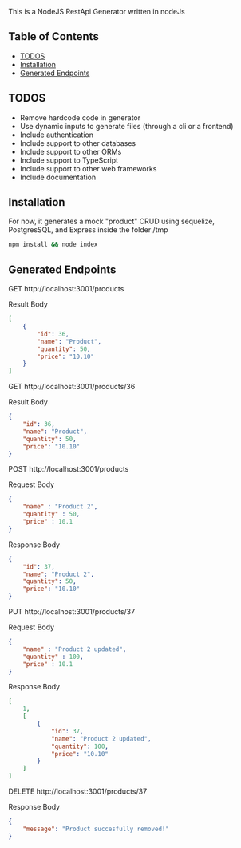 This is a NodeJS RestApi Generator written in nodeJs 

## Table of Contents
* [TODOS](#todos)
* [Installation](#install)
* [Generated Endpoints](#endpoints)

<a name="todos"></a>
## TODOS
* Remove hardcode code in generator
* Use dynamic inputs to generate files (through a cli or a frontend)
* Include authentication
* Include support to other databases
* Include support to other ORMs
* Include support to TypeScript
* Include support to other web frameworks
* Include documentation

<a name="install"></a>
## Installation

For now, it generates a mock "product" CRUD using sequelize, PostgresSQL, and Express inside the folder /tmp

```sh
npm install && node index
```

<a name="endpoints"></a>
## Generated Endpoints
GET http://localhost:3001/products

Result Body
```json
[
    {
        "id": 36,
        "name": "Product",
        "quantity": 50,
        "price": "10.10"
    }
]
```
GET http://localhost:3001/products/36

Result Body
```json
{
    "id": 36,
    "name": "Product",
    "quantity": 50,
    "price": "10.10"
}
```

POST http://localhost:3001/products

Request Body
```json
{
    "name" : "Product 2",
    "quantity" : 50,
    "price" : 10.1
}
```

Response Body
```json
{
    "id": 37,
    "name": "Product 2",
    "quantity": 50,
    "price": "10.10"
}
```

PUT http://localhost:3001/products/37

Request Body
```json
{
    "name" : "Product 2 updated",
    "quantity" : 100,
    "price" : 10.1
}
```

Response Body
```json
[
    1,
    [
        {
            "id": 37,
            "name": "Product 2 updated",
            "quantity": 100,
            "price": "10.10"
        }
    ]
]
```

DELETE http://localhost:3001/products/37

Response Body
```json
{
    "message": "Product succesfully removed!"
}
```
